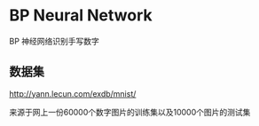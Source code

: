 # BP Neural Network

BP 神经网络识别手写数字

## 数据集

http://yann.lecun.com/exdb/mnist/

来源于网上一份60000个数字图片的训练集以及10000个图片的测试集


